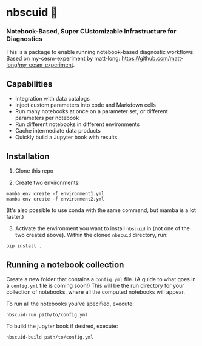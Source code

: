 # nbscuid 🦑

### Notebook-Based, Super CUstomizable Infrastructure for Diagnostics

This is a package to enable running notebook-based diagnostic workflows. Based on my-cesm-experiment by matt-long: https://github.com/matt-long/my-cesm-experiment. 

## Capabilities

- Integration with data catalogs
- Inject custom parameters into code and Markdown cells
- Run many notebooks at once on a parameter set, or different parameters per notebook
- Run different notebooks in different environments
- Cache intermediate data products
- Quickly build a Jupyter book with results


## Installation

1. Clone this repo

2. Create two environments:
```
mamba env create -f environment1.yml
mamba env create -f environment2.yml
```

(It's also possible to use conda with the same command, but mamba is a lot faster.)

3. Activate the environment you want to install `nbscuid` in (not one of the two created above). Within the cloned `nbscuid` directory, run:
```
pip install .
```


## Running a notebook collection

Create a new folder that contains a `config.yml` file. (A guide to what goes in a `config.yml` file is coming soon!) This will be the run directory for your collection of notebooks, where all the computed notebooks will appear.

To run all the notebooks you've specified, execute:

```
nbscuid-run path/to/config.yml
```


To build the jupyter book if desired, execute:

```
nbscuid-build path/to/config.yml
```


